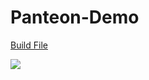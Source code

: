 # Panteon-Demo
[Build File](https://drive.google.com/file/d/1rqaVs2wyWpEsX4_kBl8gs6l8Oj0qiB9z/view?usp=sharing)

![](https://github.com/furkanselcuk11/Panteon-Demo/blob/main/Assets/ART/Panteon.gif)


